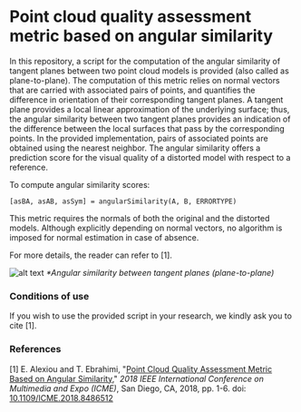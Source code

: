 
# Point cloud quality assessment metric based on angular similarity


In this repository, a script for the computation of the angular similarity of tangent planes between two point cloud models is provided (also called as plane-to-plane). The computation of this metric relies on normal vectors that are carried with associated pairs of points, and quantifies the difference in orientation of their corresponding tangent planes. A tangent plane provides a local linear approximation of the underlying surface; thus, the angular similarity between two tangent planes provides an indication of the difference between the local surfaces that pass by the corresponding points. In the provided implementation, pairs of associated points are obtained using the nearest neighbor. The angular similarity offers a prediction score for the visual quality of a distorted model with respect to a reference.

To compute angular similarity scores:

`[asBA, asAB, asSym] = angularSimilarity(A, B, ERRORTYPE)`

This metric requires the normals of both the original and the distorted models. Although explicitly depending on normal vectors, no algorithm is imposed for normal estimation in case of absence.

For more details, the reader can refer to [1].

![alt text](/docs/plane_to_plane.png)
*\*Angular similarity between tangent planes (plane-to-plane)*


### Conditions of use

If you wish to use the provided script in your research, we kindly ask you to cite [1].


### References

[1] E. Alexiou and T. Ebrahimi, "[Point Cloud Quality Assessment Metric Based on Angular Similarity](https://infoscience.epfl.ch/record/254987)," *2018 IEEE International Conference on Multimedia and Expo (ICME)*, San Diego, CA, 2018, pp. 1-6. doi: [10.1109/ICME.2018.8486512](https://doi.org/10.1109/ICME.2018.8486512)
